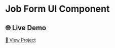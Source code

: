 # Job Form UI Component

## 🌐 Live Demo
[🔗 View Project](https://your-username.github.io/repository-name/)
